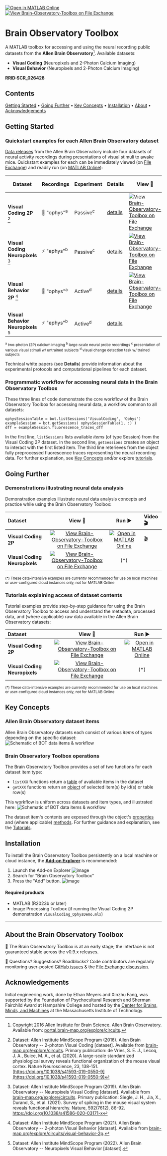 [![Open in MATLAB Online](https://www.mathworks.com/images/responsive/global/open-in-matlab-online.svg)](https://matlab.mathworks.com/open/github/v1?repo=emeyers/Brain-Observatory-Toolbox&file=gettingStarted.mlx)  [![View Brain-Observatory-Toolbox on File Exchange](https://www.mathworks.com/matlabcentral/images/matlab-file-exchange.svg)](https://www.mathworks.com/matlabcentral/fileexchange/90900-brain-observatory-toolbox)

# Brain Observatory Toolbox

A MATLAB toolbox for accessing and using the neural recording public datasets from the **Allen Brain Observatory**[^1]. Available datasets:
- **Visual Coding** (Neuropixels and 2-Photon Calcium Imaging)
- **Visual Behavior** (Neuropixels and 2-Photon Calcium Imaging)

**RRID:SCR_026428**

## Contents
<p align="left">
  <a href="#getting-started">Getting Started</a> •
  <a href="#going-further">Going Further</a>  •
  <a href="#key-concepts">Key Concepts</a> •
  <a href="#installation">Installation</a> •
  <a href="#about-the-brain-observatory-toolbox">About</a> •
  <a href="#acknowledgements">Acknowledgements</a> 
</p>

## Getting Started

### Quickstart examples for each Allen Brain Observatory dataset
[Data releases](https://portal.brain-map.org/latest-data-release) from the Allen Brain Observatory include four datasets of neural activity recordings during presentations of visual stimuli to awake mice. Quickstart examples for each can be immediately viewed (on [File Exchange](https://www.mathworks.com/matlabcentral/fileexchange/?category%5B%5D=overview%2Fsciences1689.support%2Fneuroscie832.support%2Fcellular-837&sort=date_desc_updated)) and readily run (on [MATLAB Online](https://www.mathworks.com/products/matlab-online.html)): 

| Dataset | Recordings | Experiment | Details | View 👀 | Run ▶️ | Video :clapper: |
| --- | --- | --- | --- | --- | --- | --- |
| **Visual Coding 2P** [^2] | 🔬 "ophys"<sup>a</sup> | Passive<sup>c</sup> | [details](http://portal.brain-map.org/explore/circuits/visual-coding-2p) | [![View Brain-Observatory-Toolbox on File Exchange](https://www.mathworks.com/matlabcentral/images/matlab-file-exchange.svg)](https://www.mathworks.com/matlabcentral/fileexchange/90900-brain-observatory-toolbox)  |    [![Open in MATLAB Online](https://www.mathworks.com/images/responsive/global/open-in-matlab-online.svg)](https://matlab.mathworks.com/open/github/v1?repo=MATLAB-Community-Toolboxes-at-INCF/Brain-Observatory-Toolbox&file=examples/VisualCoding_OphysQuickstart.mlx) | [:clapper:](https://www.youtube.com/watch?v=6pIWRXjHkNo) |
| **Visual Coding Neuropixels** [^3] | ⚡ "ephys"<sup>b</sup>| Passive<sup>c</sup>| [details](https://portal.brain-map.org/explore/circuits/visual-coding-neuropixels) |[![View Brain-Observatory-Toolbox on File Exchange](https://www.mathworks.com/matlabcentral/images/matlab-file-exchange.svg)](https://www.mathworks.com/matlabcentral/fileexchange/90900-brain-observatory-toolbox)   | [![Open in MATLAB Online](https://www.mathworks.com/images/responsive/global/open-in-matlab-online.svg)](https://matlab.mathworks.com/open/github/v1?repo=MATLAB-Community-Toolboxes-at-INCF/Brain-Observatory-Toolbox&file=examples/VisualCoding_EphysQuickstart.mlx) | [:clapper:](https://https://https://www.youtube.com/watch?v=4N5FNACF0ig) | 
| **Visual Behavior 2P** [^4] | 🔬 "ophys"<sup>a</sup>| Active<sup>d</sup> | [details](http://portal.brain-map.org/explore/circuits/visual-behavior-2p) | [![View Brain-Observatory-Toolbox on File Exchange](https://www.mathworks.com/matlabcentral/images/matlab-file-exchange.svg)](https://www.mathworks.com/matlabcentral/fileexchange/90900-brain-observatory-toolbox)   | [![Open in MATLAB Online](https://www.mathworks.com/images/responsive/global/open-in-matlab-online.svg)](https://matlab.mathworks.com/open/github/v1?repo=MATLAB-Community-Toolboxes-at-INCF/Brain-Observatory-Toolbox&file=examples/VisualBehavior_OphysQuickstart.mlx) | |
| **Visual Behavior Neuropixels** [^5] |⚡ "ephys"<sup>b</sup> | Active<sup>d</sup> | [details](https://portal.brain-map.org/explore/circuits/visual-behavior-neuropixels) |  |  |  | 

<sub><sup>a</sup> two-photon (2P) calcium imaging <sup>b</sup> large-scale neural probe recordings <sup>c</sup> presentation of various visual stimuli w/ untrained subjects <sup>d</sup> visual change detection task w/ trained subjects</sub>

Technical white papers (see **Details**) provide information about the experimental protocols and computational pipelines for each dataset. 

### Programmatic workflow for accessing neural data in the Brain Observatory Toolbox
These three lines of code demonstrate the core workflow of the Brain Observatory Toolbox for accessing neural data, a workflow common to all datasets:
```
ophysSessionTable = bot.listSessions('VisualCoding', 'Ophys')
exampleSession = bot.getSessions( ophysSessionTable(1, :) )
dff = exampleSession.fluorescence_traces_dff
```
In the first line, `listSessions` lists available _items_ (of type Session) from the Visual Coding 2P dataset. In the second line, `getSessions` creates an object to interact with the first listed item. The third line reterieves from the object fully preprocessed fluorescence traces representing the neural recording data. For further explanation, see [Key Concepts](https://github.com/MATLAB-Community-Toolboxes-at-INCF/Brain-Observatory-Toolbox/edit/vijayiyer05-patch-2/README.md#key-concepts) and/or explore [tutorials](#tutorials-explaining-access-of-dataset-contents).  

## Going Further 
### Demonstrations illustrating neural data analysis 
Demonstration examples illustrate neural data analysis concepts and practice while using the Brain Observatory Toolbox: 

| Dataset | View 👀 | Run ▶️ | Video 🎬 |
| :--- | :---: | :---: | :--- |
| **Visual Coding 2P** | [![View Brain-Observatory-Toolbox on File Exchange](https://www.mathworks.com/matlabcentral/images/matlab-file-exchange.svg)](https://www.mathworks.com/matlabcentral/fileexchange/90900-brain-observatory-toolbox) | [![Open in MATLAB Online](https://www.mathworks.com/images/responsive/global/open-in-matlab-online.svg)](https://matlab.mathworks.com/open/github/v1?repo=MATLAB-Community-Toolboxes-at-INCF/Brain-Observatory-Toolbox&project=examples/VisualCoding_OphysDemo.mlx&file=examples/VisualCoding_OphysDemo.mlx) | [🎬](https://www.youtube.com/watch?v=sl_GE0piFAI) |
| **Visual Coding Neuropixels** | [![View Brain-Observatory-Toolbox on File Exchange](https://www.mathworks.com/matlabcentral/images/matlab-file-exchange.svg)](https://www.mathworks.com/matlabcentral/fileexchange/90900-brain-observatory-toolbox)  | (*) |  | 

<sub>(\*) These data-intensive examples are currently recommended for use on local machines or user-configured cloud instances only, not for MATLAB Online</sub>

### Tutorials explaining access of dataset contents 
Tutorial examples provide step-by-step guidance for using the Brain Observatory Toolbox to access and understand the metadata, processed data, and (where applicable) raw data available in the Allen Brain Observatory datasets: 

| Dataset | View 👀| Run ▶️ | 
| :--- | :---: | :---: | 
| **Visual Coding 2P** | [![View Brain-Observatory-Toolbox on File Exchange](https://www.mathworks.com/matlabcentral/images/matlab-file-exchange.svg)](https://www.mathworks.com/matlabcentral/fileexchange/90900-brain-observatory-toolbox)  | [![Open in MATLAB Online](https://www.mathworks.com/images/responsive/global/open-in-matlab-online.svg)](https://matlab.mathworks.com/open/github/v1?repo=MATLAB-Community-Toolboxes-at-INCF/Brain-Observatory-Toolbox&project=examples/VisualCoding_OphysTutorial.mlx&file=examples/VisualCoding_OphysTutorial.mlx)  |
| **Visual Coding Neuropixels** |[![View Brain-Observatory-Toolbox on File Exchange](https://www.mathworks.com/matlabcentral/images/matlab-file-exchange.svg)](https://www.mathworks.com/matlabcentral/fileexchange/90900-brain-observatory-toolbox) | (*)  |

<sub>(\*) These data-intensive examples are currently recommended for use on local machines or user-configured cloud instances only, not for MATLAB Online</sub>

## Key Concepts 

### Allen Brain Observatory dataset items
Allen Brain Observatory datasets each consist of various _items_ of types depending on the specific dataset: 
![Schematic of BOT data items & workflow](https://github.com/MATLAB-Community-Toolboxes-at-INCF/Brain-Observatory-Toolbox/assets/23032671/536391d6-e5d8-4ec3-84d0-2e950543acd3) 

### Brain Observatory Toolbox operations
The Brain Observatory Toolbox provides a set of two functions for each dataset item type: 
- `listXXX` functions return a [table](https://www.mathworks.com/help/matlab/matlab_prog/access-data-in-a-table.html) of available items in the dataset
- `getXXX` functions return an [object](https://www.mathworks.com/help/matlab/matlab_oop/operations-with-objects.html) of selected item(s) by id(s) or table row(s)

This workflow is uniform across datasets and item types, and illustrated here: 
![Schematic of BOT data items & workflow](https://github.com/MATLAB-Community-Toolboxes-at-INCF/Brain-Observatory-Toolbox/assets/23032671/536391d6-e5d8-4ec3-84d0-2e950543acd3)

The dataset item's contents are exposed through the object's [properties](https://www.mathworks.com/help/matlab/properties-storing-data-and-state.html) and (where applicable) [methods](https://www.mathworks.com/help/matlab/properties-storing-data-and-state.html). For further guidance and explanation, see the [Tutorials](#tutorials-explaining-access-of-dataset-contents). 

## Installation
To install the Brain Observatory Toolbox persistently on a local machine or cloud instance, the [**Add-on Explorer**](https://www.mathworks.com/products/matlab/add-on-explorer.html) is recommended: 
1. Launch the Add-on Explorer ![image](https://user-images.githubusercontent.com/23032671/188336991-77ba49f1-d70d-4111-a265-3f9ba284bb8d.png)
2. Search for "Brain Observatory Toolbox"
3. Press the "Add" button. ![image](https://user-images.githubusercontent.com/23032671/188341517-6c2d372a-9eac-4aed-974a-a102880212da.png)

#### Required products
* MATLAB (R2023b or later)
* Image Processing Toolbox (if running the Visual Coding 2P demonstration `VisualCoding_OphysDemo.mlx`)

----
## About the Brain Observatory Toolbox
:construction: The Brain Observatory Toolbox is at an early stage; the interface is not guaranteed stable across the v0.9.x releases. 

:speech_balloon:	Questions? Suggestions? Roadblocks? Code contributors are regularly monitoring user-posted [GitHub issues](https://github.com/emeyers/Brain-Observatory-Toolbox/issues) & the [File Exchange discussion](https://www.mathworks.com/matlabcentral/fileexchange/90900-brain-observatory-toolbox#discussions_tab). 

## Acknowledgements 

Initial engineering work, done by Ethan Meyers and Xinzhu Fang, was supported by the Foundation of Psychocultural Research and Sherman Fairchild Award at Hampshire College and hosted by the [Center for Brains, Minds, and Machines](https://cbmm.mit.edu/) at the Massachusetts Institute of Technology. 


[^1]: Copyright 2016 Allen Institute for Brain Science. Allen Brain Observatory. Available from: [portal.brain-map.org/explore/circuits](http://portal.brain-map.org/explore/circuits).

[^2]: Dataset: Allen Institute MindScope Program (2016). Allen Brain Observatory -- 2-photon Visual Coding [dataset]. Available from [brain-map.org/explore/circuits](https://portal.brain-map.org/explore/circuits/visual-coding-2p). Primary publication: de Vries, S. E. J., Lecoq, J. A., Buice, M. A., et al. (2020). A large-scale standardized physiological survey reveals functional organization of the mouse visual cortex. Nature Neuroscience, 23, 138-151. [https://doi.org/10.1038/s41593-019-0550-9](https://doi.org/10.1038/s41593-019-0550-9)

[^3]: Dataset: Allen Institute MindScope Program (2019). Allen Brain Observatory -- Neuropixels Visual Coding [dataset]. Available from [brain-map.org/explore/circuits](https://portal.brain-map.org/explore/circuits/visual-coding-neuropixels). Primary publication: Siegle, J. H., Jia, X., Durand, S., et al. (2021). Survey of spiking in the mouse visual system reveals functional hierarchy. Nature, 592(7612), 86-92. https://doi.org/10.1038/s41586-020-03171-x

[^4]: Dataset: Allen Institute MindScope Program (2021). Allen Brain Observatory -- 2-photon Visual Behavior [dataset]. Available from [brain-map.org/explore/circuits/visual-behavior-2p](https://portal.brain-map.org/explore/circuits/visual-coding-2p).

[^5]: Dataset: Allen Institute MindScope Program (2022). Allen Brain Observatory -- Neuropixels Visual Behavior [dataset].

